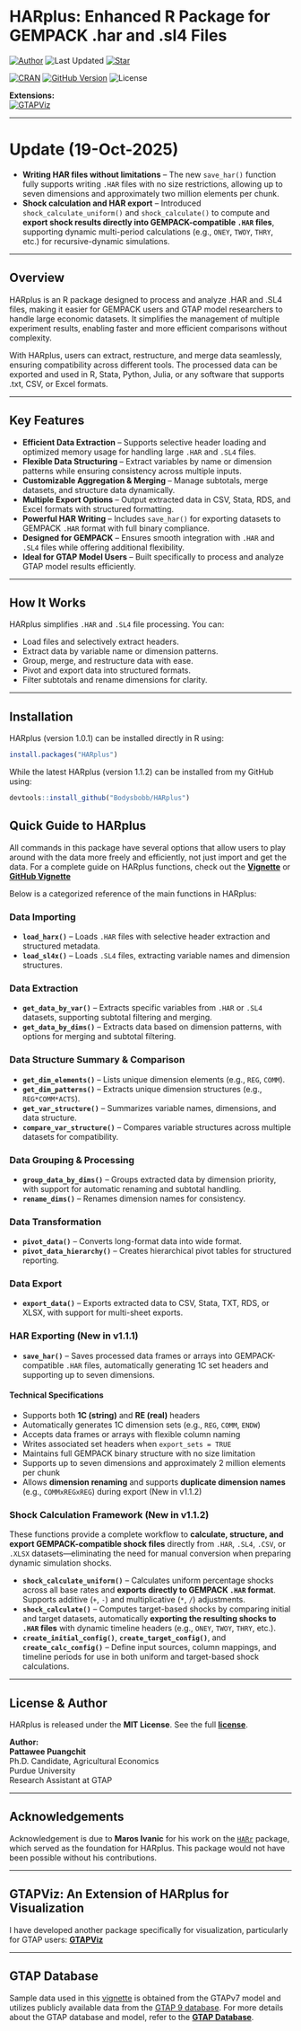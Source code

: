 # HARplus: Enhanced R Package for GEMPACK .har and .sl4 Files
[![Author](https://img.shields.io/badge/Pattawee.P-blue?label=Author)](https://www.pattawee-pp.com/)
![Last Updated](https://img.shields.io/github/last-commit/Bodysbobb/HARplus?label=Last%20Updated&color=blue) 
[![Star](https://img.shields.io/github/stars/Bodysbobb/HARplus?style=social)](https://github.com/Bodysbobb/HARplus/stargazers)

[![CRAN](https://www.r-pkg.org/badges/version/HARplus)](https://CRAN.R-project.org/package=HARplus)
[![GitHub Version](https://img.shields.io/github/v/tag/Bodysbobb/HARplus?label=GitHub%20Version&color=3CB371&sort=semver)](https://github.com/Bodysbobb/HARplus/releases/latest)
![License](https://img.shields.io/github/license/Bodysbobb/HARplus?color=3CB371)

**Extensions:**  
[![GTAPViz](https://img.shields.io/badge/GTAPViz-276DC3?style=flat-square&logo=r&logoColor=white)](https://www.pattawee-pp.com/GTAPViz/)

---

# Update (19-Oct-2025)

- **Writing HAR files without limitations** – The new `save_har()` function fully supports writing `.HAR` files with no size restrictions, allowing up to seven dimensions and approximately two million elements per chunk.  
- **Shock calculation and HAR export** – Introduced `shock_calculate_uniform()` and `shock_calculate()` to compute and **export shock results directly into GEMPACK-compatible `.HAR` files**, supporting dynamic multi-period calculations (e.g., `ONEY`, `TWOY`, `THRY`, etc.) for recursive-dynamic simulations.

---

## Overview

HARplus is an R package designed to process and analyze .HAR and .SL4 files, making it easier for GEMPACK users and GTAP model researchers to handle large economic datasets. It simplifies the management of multiple experiment results, enabling faster and more efficient comparisons without complexity.

With HARplus, users can extract, restructure, and merge data seamlessly, ensuring compatibility across different tools. The processed data can be exported and used in R, Stata, Python, Julia, or any software that supports .txt, CSV, or Excel formats.

---

## Key Features

- **Efficient Data Extraction** – Supports selective header loading and optimized memory usage for handling large `.HAR` and `.SL4` files.  
- **Flexible Data Structuring** – Extract variables by name or dimension patterns while ensuring consistency across multiple inputs.  
- **Customizable Aggregation & Merging** – Manage subtotals, merge datasets, and structure data dynamically.  
- **Multiple Export Options** – Output extracted data in CSV, Stata, RDS, and Excel formats with structured formatting.  
- **Powerful HAR Writing** – Includes `save_har()` for exporting datasets to GEMPACK `.HAR` format with full binary compliance.  
- **Designed for GEMPACK** – Ensures smooth integration with `.HAR` and `.SL4` files while offering additional flexibility.  
- **Ideal for GTAP Model Users** – Built specifically to process and analyze GTAP model results efficiently.  

---

## How It Works

HARplus simplifies `.HAR` and `.SL4` file processing. You can:
- Load files and selectively extract headers.
- Extract data by variable name or dimension patterns.
- Group, merge, and restructure data with ease.
- Pivot and export data into structured formats.
- Filter subtotals and rename dimensions for clarity.

---

## Installation

HARplus (version 1.0.1) can be installed directly in R using:
```r
install.packages("HARplus")
```

While the latest HARplus (version 1.1.2) can be installed from my GitHub using:
```r
devtools::install_github("Bodysbobb/HARplus")
```

## Quick Guide to HARplus

All commands in this package have several options that allow users to play around with the data more freely and efficiently, not just import and get the data. For a complete guide on HARplus functions, check out the **[Vignette](https://rpubs.com/Bodysbob/1273998/)** or **[GitHub Vignette](https://www.pattawee-pp.com/HARplus/)**

Below is a categorized reference of the main functions in HARplus:

### Data Importing
- **`load_harx()`** – Loads `.HAR` files with selective header extraction and structured metadata.  
- **`load_sl4x()`** – Loads `.SL4` files, extracting variable names and dimension structures.

### Data Extraction
- **`get_data_by_var()`** – Extracts specific variables from `.HAR` or `.SL4` datasets, supporting subtotal filtering and merging.  
- **`get_data_by_dims()`** – Extracts data based on dimension patterns, with options for merging and subtotal filtering.

### Data Structure Summary & Comparison
- **`get_dim_elements()`** – Lists unique dimension elements (e.g., `REG`, `COMM`).  
- **`get_dim_patterns()`** – Extracts unique dimension structures (e.g., `REG*COMM*ACTS`).  
- **`get_var_structure()`** – Summarizes variable names, dimensions, and data structure.  
- **`compare_var_structure()`** – Compares variable structures across multiple datasets for compatibility.

### Data Grouping & Processing
- **`group_data_by_dims()`** – Groups extracted data by dimension priority, with support for automatic renaming and subtotal handling.  
- **`rename_dims()`** – Renames dimension names for consistency.

### Data Transformation
- **`pivot_data()`** – Converts long-format data into wide format.  
- **`pivot_data_hierarchy()`** – Creates hierarchical pivot tables for structured reporting.

### Data Export
- **`export_data()`** – Exports extracted data to CSV, Stata, TXT, RDS, or XLSX, with support for multi-sheet exports.

### HAR Exporting (New in v1.1.1)
- **`save_har()`** – Saves processed data frames or arrays into GEMPACK-compatible `.HAR` files, automatically generating 1C set headers and supporting up to seven dimensions.  

#### Technical Specifications
- Supports both **1C (string)** and **RE (real)** headers  
- Automatically generates 1C dimension sets (e.g., `REG`, `COMM`, `ENDW`)  
- Accepts data frames or arrays with flexible column naming  
- Writes associated set headers when `export_sets = TRUE`  
- Maintains full GEMPACK binary structure with no size limitation  
- Supports up to seven dimensions and approximately 2 million elements per chunk  
- Allows **dimension renaming** and supports **duplicate dimension names** (e.g., `COMMxREGxREG`) during export (New in v1.1.2)  

### Shock Calculation Framework (New in v1.1.2)
These functions provide a complete workflow to **calculate, structure, and export GEMPACK-compatible shock files** directly from `.HAR`, `.SL4`, `.CSV`, or `.XLSX` datasets—eliminating the need for manual conversion when preparing dynamic simulation shocks.

- **`shock_calculate_uniform()`** – Calculates uniform percentage shocks across all base rates and **exports directly to GEMPACK `.HAR` format**. Supports additive (`+`, `-`) and multiplicative (`*`, `/`) adjustments.  
- **`shock_calculate()`** – Computes target-based shocks by comparing initial and target datasets, automatically **exporting the resulting shocks to `.HAR` files** with dynamic timeline headers (e.g., `ONEY`, `TWOY`, `THRY`, etc.).  
- **`create_initial_config()`**, **`create_target_config()`**, and **`create_calc_config()`** – Define input sources, column mappings, and timeline periods for use in both uniform and target-based shock calculations.  

---

## License & Author  

HARplus is released under the **MIT License**. See the full **[license](https://github.com/Bodysbobb/HARplus/blob/main/LICENSE.md)**.  

**Author:**  
**Pattawee Puangchit**  
Ph.D. Candidate, Agricultural Economics  
Purdue University  
Research Assistant at GTAP  

---

## Acknowledgements

Acknowledgement is due to **Maros Ivanic** for his work on the [`HARr`](https://github.com/USDA-REE-ERS/MTED-HARr/) package, which served as the foundation for HARplus. This package would not have been possible without his contributions.

---

## GTAPViz: An Extension of HARplus for Visualization

I have developed another package specifically for visualization, particularly for GTAP users: **[GTAPViz](https://www.pattawee-pp.com/GTAPViz/)**

---

## GTAP Database

Sample data used in this [vignette](https://rpubs.com/Bodysbob/1273998/) is obtained from the GTAPv7 model and utilizes publicly available data from the [GTAP 9 database](https://www.gtap.agecon.purdue.edu/databases/archives.asp). For more details about the GTAP database and model, refer to the **[GTAP Database](https://www.gtap.agecon.purdue.edu/)**.
